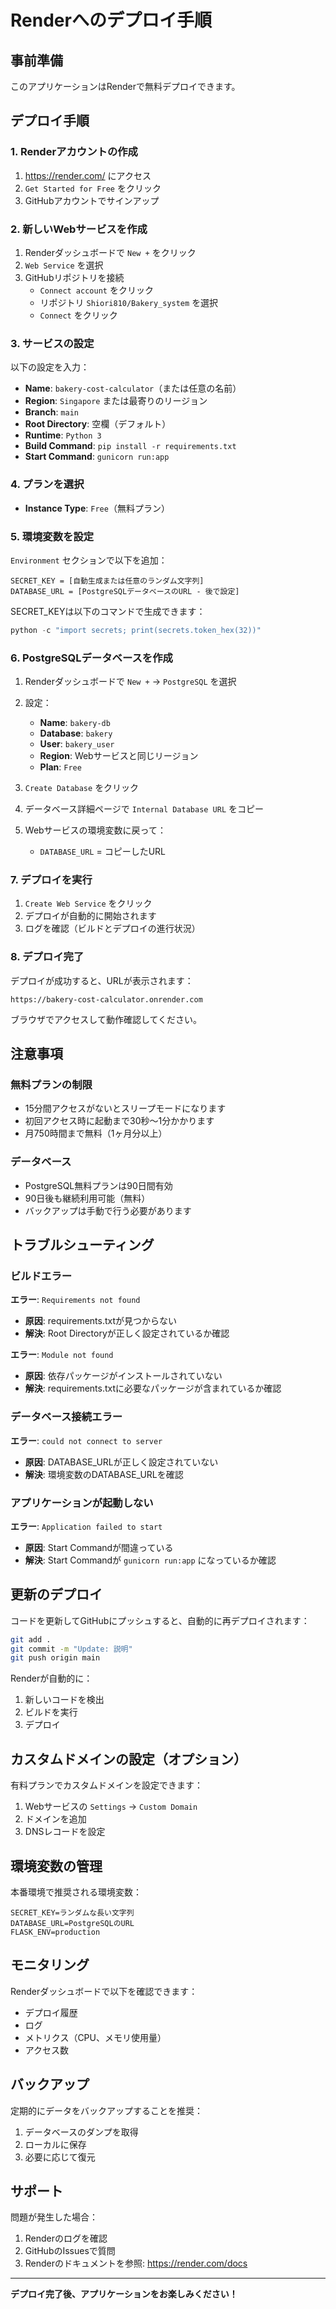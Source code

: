 # Renderへのデプロイ手順

## 事前準備

このアプリケーションはRenderで無料デプロイできます。

## デプロイ手順

### 1. Renderアカウントの作成

1. https://render.com/ にアクセス
2. `Get Started for Free` をクリック
3. GitHubアカウントでサインアップ

### 2. 新しいWebサービスを作成

1. Renderダッシュボードで `New +` をクリック
2. `Web Service` を選択
3. GitHubリポジトリを接続
   - `Connect account` をクリック
   - リポジトリ `Shiori810/Bakery_system` を選択
   - `Connect` をクリック

### 3. サービスの設定

以下の設定を入力：

- **Name**: `bakery-cost-calculator`（または任意の名前）
- **Region**: `Singapore` または最寄りのリージョン
- **Branch**: `main`
- **Root Directory**: 空欄（デフォルト）
- **Runtime**: `Python 3`
- **Build Command**: `pip install -r requirements.txt`
- **Start Command**: `gunicorn run:app`

### 4. プランを選択

- **Instance Type**: `Free`（無料プラン）

### 5. 環境変数を設定

`Environment` セクションで以下を追加：

```
SECRET_KEY = [自動生成または任意のランダム文字列]
DATABASE_URL = [PostgreSQLデータベースのURL - 後で設定]
```

SECRET_KEYは以下のコマンドで生成できます：
```python
python -c "import secrets; print(secrets.token_hex(32))"
```

### 6. PostgreSQLデータベースを作成

1. Renderダッシュボードで `New +` → `PostgreSQL` を選択
2. 設定：
   - **Name**: `bakery-db`
   - **Database**: `bakery`
   - **User**: `bakery_user`
   - **Region**: Webサービスと同じリージョン
   - **Plan**: `Free`

3. `Create Database` をクリック

4. データベース詳細ページで `Internal Database URL` をコピー

5. Webサービスの環境変数に戻って：
   - `DATABASE_URL` = コピーしたURL

### 7. デプロイを実行

1. `Create Web Service` をクリック
2. デプロイが自動的に開始されます
3. ログを確認（ビルドとデプロイの進行状況）

### 8. デプロイ完了

デプロイが成功すると、URLが表示されます：
```
https://bakery-cost-calculator.onrender.com
```

ブラウザでアクセスして動作確認してください。

## 注意事項

### 無料プランの制限

- 15分間アクセスがないとスリープモードになります
- 初回アクセス時に起動まで30秒〜1分かかります
- 月750時間まで無料（1ヶ月分以上）

### データベース

- PostgreSQL無料プランは90日間有効
- 90日後も継続利用可能（無料）
- バックアップは手動で行う必要があります

## トラブルシューティング

### ビルドエラー

**エラー**: `Requirements not found`
- **原因**: requirements.txtが見つからない
- **解決**: Root Directoryが正しく設定されているか確認

**エラー**: `Module not found`
- **原因**: 依存パッケージがインストールされていない
- **解決**: requirements.txtに必要なパッケージが含まれているか確認

### データベース接続エラー

**エラー**: `could not connect to server`
- **原因**: DATABASE_URLが正しく設定されていない
- **解決**: 環境変数のDATABASE_URLを確認

### アプリケーションが起動しない

**エラー**: `Application failed to start`
- **原因**: Start Commandが間違っている
- **解決**: Start Commandが `gunicorn run:app` になっているか確認

## 更新のデプロイ

コードを更新してGitHubにプッシュすると、自動的に再デプロイされます：

```bash
git add .
git commit -m "Update: 説明"
git push origin main
```

Renderが自動的に：
1. 新しいコードを検出
2. ビルドを実行
3. デプロイ

## カスタムドメインの設定（オプション）

有料プランでカスタムドメインを設定できます：

1. Webサービスの `Settings` → `Custom Domain`
2. ドメインを追加
3. DNSレコードを設定

## 環境変数の管理

本番環境で推奨される環境変数：

```
SECRET_KEY=ランダムな長い文字列
DATABASE_URL=PostgreSQLのURL
FLASK_ENV=production
```

## モニタリング

Renderダッシュボードで以下を確認できます：
- デプロイ履歴
- ログ
- メトリクス（CPU、メモリ使用量）
- アクセス数

## バックアップ

定期的にデータをバックアップすることを推奨：

1. データベースのダンプを取得
2. ローカルに保存
3. 必要に応じて復元

## サポート

問題が発生した場合：
1. Renderのログを確認
2. GitHubのIssuesで質問
3. Renderのドキュメントを参照: https://render.com/docs

---

**デプロイ完了後、アプリケーションをお楽しみください！**
